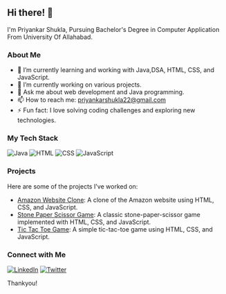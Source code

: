## Hi there! 👋

I'm Priyankar Shukla, Pursuing Bachelor's Degree in Computer Application From University Of Allahabad.
### About Me

- 🌱 I’m currently learning and working with Java,DSA, HTML, CSS, and JavaScript.
- 🔭 I’m currently working on various projects.
- 💬 Ask me about web development and Java programming.
- 📫 How to reach me: [priyankarshukla22@gmail.com](mailto:priyankarshukla22@gmail.com)
- ⚡ Fun fact: I love solving coding challenges and exploring new technologies.

### My Tech Stack

![Java](https://img.shields.io/badge/Java-ED8B00?style=for-the-badge&logo=java&logoColor=white)
![HTML](https://img.shields.io/badge/HTML5-E34F26?style=for-the-badge&logo=html5&logoColor=white)
![CSS](https://img.shields.io/badge/CSS3-1572B6?style=for-the-badge&logo=css3&logoColor=white)
![JavaScript](https://img.shields.io/badge/JavaScript-F7DF1E?style=for-the-badge&logo=javascript&logoColor=black)

### Projects

Here are some of the projects I've worked on:

- [Amazon Website Clone](https://github.com/your-username/amazon-website-clone): A clone of the Amazon website using HTML, CSS, and JavaScript.
- [Stone Paper Scissor Game](https://github.com/your-username/stone-paper-scissor-game): A classic stone-paper-scissor game implemented with HTML, CSS, and JavaScript.
- [Tic Tac Toe Game](https://github.com/your-username/tic-tac-toe-game): A simple tic-tac-toe game using HTML, CSS, and JavaScript.

### Connect with Me

[![LinkedIn](https://img.shields.io/badge/LinkedIn-0077B5?style=for-the-badge&logo=linkedin&logoColor=white)](https://www.linkedin.com/in/priyankar-shukla-386033302)
[![Twitter](https://img.shields.io/badge/Twitter-1DA1F2?style=for-the-badge&logo=twitter&logoColor=white)](https://x.com/Priyankar25)

Thankyou!
